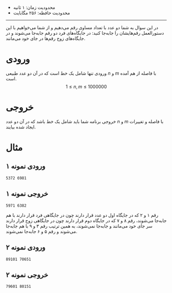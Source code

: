 [_metadata_:id]:- "swap-digits"
[_metadata_:title]:- "رقم‌ها رو جابه‌جا کن!"
[_metadata_:level]:- "medium"
[_metadata_:author]:- "احمدرضا خطیبی"
[_metadata_:series]:- "cpp-basics"

+ محدودیت زمان: ۱ ثانیه
+ محدودیت حافظه: ۲۵۶ مگابایت

----------
در این سوال به شما دو عدد با تعداد مساوی رقم می‌دهیم و از شما می‌خواهیم با این دستورالعمل رقم‌هایشان را جابه‌جا کنید: در جایگاه‌های فرد دو رقم جابه‌جا می‌شوند و در جایگاه‌های زوج رقم‌ها در جای خود می‌مانند.

# ورودی
ورودی تنها شامل یک خط است که در آن دو عدد طبیعی $n$ و $m$ با فاصله از هم آمده است.
$$1 \le n, m \le 1000000$$
# خروجی
خروجی برنامه شما باید شامل یک خط باشد که در آن دو عدد $n$ و $m$ با فاصله و تغییرات ایجاد شده بیایند.

# مثال

## ورودی نمونه ۱
```
5372 6981
```


## خروجی نمونه ۱
```
5971 6382
```

رقم ۱ و ۲ که در جایگاه اول دو عدد قرار دارند چون در جایگاهی فرد قرار دارند با هم جابه‌جا می‌شوند، رقم ۸ و ۷ که در جایگاه دوم قرار دارند چون در جایگاهی زوج قرار دارند سر جای خود می‌مانند و جابه‌جا نمی‌شوند، به همین ترتیب رقم ۳ و ۹ با هم جابه‌جا می‌شوند و رقم ۵ و ۶ جابه‌جا نمی‌شوند.

## ورودی نمونه ۲
```
89101 70651
```


## خروجی نمونه ۲
```
79601 80151
```

